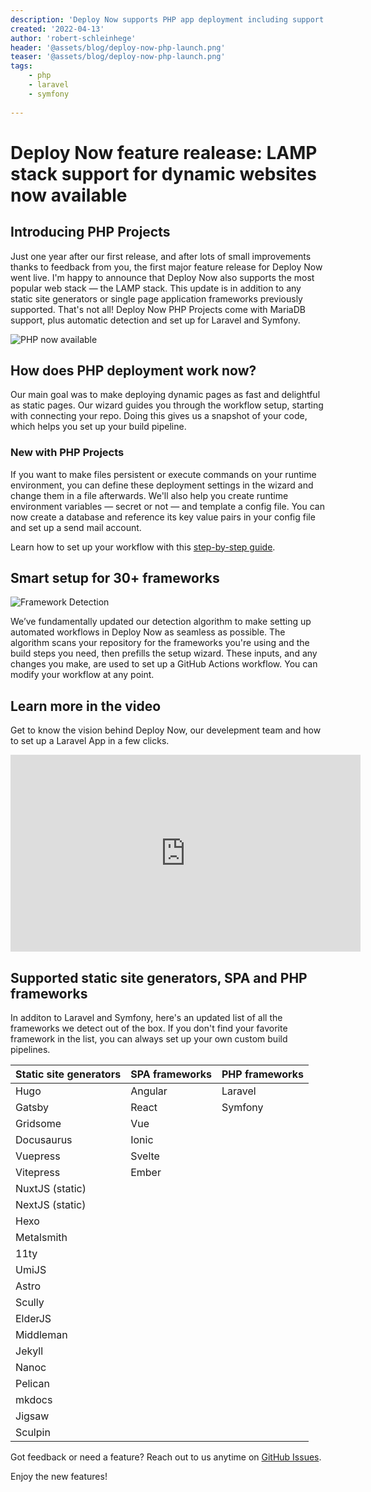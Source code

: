 ```yaml
---
description: 'Deploy Now supports PHP app deployment including support for MariaDB and automated setups for Laravel and Symfony.'
created: '2022-04-13'
author: 'robert-schleinhege'
header: '@assets/blog/deploy-now-php-launch.png'
teaser: '@assets/blog/deploy-now-php-launch.png'
tags:
    - php
    - laravel
    - symfony
    
---
```


# Deploy Now feature realease: LAMP stack support for dynamic websites now available 

## Introducing PHP Projects 

Just one year after our first release, and after lots of small improvements thanks to feedback from you, the first major feature release for Deploy Now went live. I'm happy to announce that Deploy Now also supports the most popular web stack — the LAMP stack. This update is in addition to any static site generators or single page application frameworks previously supported. That's not all! Deploy Now PHP Projects come with MariaDB support, plus automatic detection and set up for Laravel and Symfony.

![PHP now available](/phpmenu3.gif)

## How does PHP deployment work now?

Our main goal was to make deploying dynamic pages as fast and delightful as static pages. Our wizard guides you through the workflow setup, starting with connecting your repo. Doing this gives us a snapshot of your code, which helps you set up your build pipeline. 

### New with PHP Projects
If you want to make files persistent or execute commands on your runtime environment, you can define these deployment settings in the wizard and change them in a file afterwards. We'll also help you create runtime environment variables — secret or not — and template a config file. You can now create a database and reference its key value pairs in your config file and set up a send mail account.

Learn how to set up your workflow with this [step-by-step guide](/docs/from-repo/). 

## Smart setup for 30+ frameworks

![Framework Detection](/02_From_sample_detection_flat.gif)

We’ve fundamentally updated our detection algorithm to make setting up automated workflows in Deploy Now as seamless as possible. The algorithm scans your repository for the frameworks you're using and the build steps you need, then prefills the setup wizard. These inputs, and any changes you make, are used to set up a GitHub Actions workflow. You can modify your workflow at any point. 

## Learn more in the video
Get to know the vision behind Deploy Now, our develepment team and how to set up a Laravel App in a few clicks.

<iframe width="560" height="315" src="https://www.youtube-nocookie.com/embed/4rBQ7ePl2ZE" title="YouTube video player" frameborder="0" allow="accelerometer; autoplay; clipboard-write; encrypted-media; gyroscope; picture-in-picture" allowfullscreen></iframe>


## Supported static site generators, SPA and PHP frameworks
In additon to Laravel and Symfony, here's an updated list of all the frameworks we detect out of the box. If you don't find your favorite framework in the list, you can always set up your own custom build pipelines.

| Static site generators | SPA frameworks | PHP frameworks  |
| :------------- |:-------------| :-----|
| Hugo | Angular | Laravel |
| Gatsby | React | Symfony |        
| Gridsome | Vue |
| Docusaurus | Ionic |
| Vuepress | Svelte |
| Vitepress | Ember |
| NuxtJS (static) |
| NextJS (static) |
| Hexo |
| Metalsmith |
| 11ty | 
| UmiJS |
| Astro | 
| Scully | 
| ElderJS |
| Middleman | 
| Jekyll |
| Nanoc |
| Pelican |
| mkdocs |
| Jigsaw | 
| Sculpin |

Got feedback or need a feature? Reach out to us anytime on [GitHub Issues](https://github.com/ionos-deploy-now/ionos-deploy-now/issues).

Enjoy the new features!








